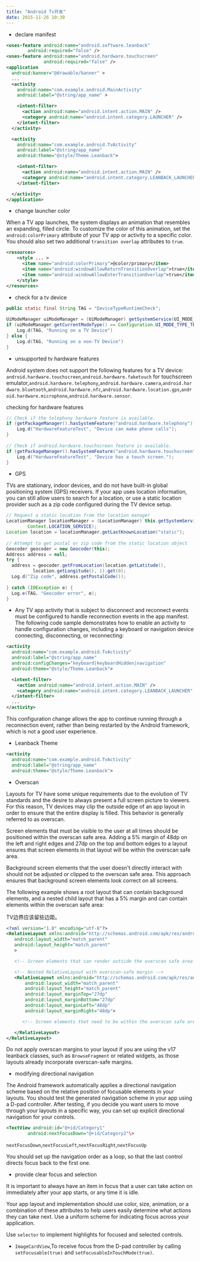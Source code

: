 ```yaml
---
title: "Android Tv开发"
date: 2015-11-26 10:39
---
```


+ declare manifest

```xml
<uses-feature android:name="android.software.leanback"
        android:required="false" />
<uses-feature android:name="android.hardware.touchscreen"
              android:required="false" />
<application
  android:banner="@drawable/banner" >
  ...
  <activity
    android:name="com.example.android.MainActivity"
    android:label="@string/app_name" >

    <intent-filter>
      <action android:name="android.intent.action.MAIN" />
      <category android:name="android.intent.category.LAUNCHER" />
    </intent-filter>
  </activity>

  <activity
    android:name="com.example.android.TvActivity"
    android:label="@string/app_name"
    android:theme="@style/Theme.Leanback">

    <intent-filter>
      <action android:name="android.intent.action.MAIN" />
      <category android:name="android.intent.category.LEANBACK_LAUNCHER" />
    </intent-filter>

  </activity>
</application>
```

+ change launcher color

When a TV app launches, the system displays an animation that resembles an expanding, filled circle. 
To customize the color of this animation, set the ``android:colorPrimary`` attribute of your TV app or activity to a specific color. 
You should also set two additional ``transition overlap`` attributes to ``true``.

```xml
<resources>
    <style ... >
      <item name="android:colorPrimary">@color/primary</item>
      <item name="android:windowAllowReturnTransitionOverlap">true</item>
      <item name="android:windowAllowEnterTransitionOverlap">true</item>
    </style>
</resources>
```

+ check for a tv device

```java
public static final String TAG = "DeviceTypeRuntimeCheck";
 
UiModeManager uiModeManager = (UiModeManager) getSystemService(UI_MODE_SERVICE);
if (uiModeManager.getCurrentModeType() == Configuration.UI_MODE_TYPE_TELEVISION) { 
    Log.d(TAG, "Running on a TV Device")
} else { 
    Log.d(TAG, "Running on a non-TV Device")
} 
```

+ unsupported tv hardware features

Android system does not support the following features for a TV device: ``android.hardware.touchscreen``,``android.hardware.faketouch`` for touchscreen emulator,``android.hardware.telephony``,``android.hardware.camera``,``android.hardware.bluetooth``,``android.hardware.nfc``,``android.hardware.location.gps``,``android.hardware.microphone``,``android.hardware.sensor``.

checking for hardware features

```java
// Check if the telephony hardware feature is available. 
if (getPackageManager().hasSystemFeature("android.hardware.telephony")) { 
    Log.d("HardwareFeatureTest", "Device can make phone calls");
} 
 
// Check if android.hardware.touchscreen feature is available. 
if (getPackageManager().hasSystemFeature("android.hardware.touchscreen")) {
    Log.d("HardwareFeatureTest", "Device has a touch screen.");
} 
```

+ GPS

TVs are stationary, indoor devices, and do not have built-in global positioning system (GPS) receivers. If your app uses location information, you can still allow users to search for a location, or use a static location provider such as a zip code configured during the TV device setup.

```java
// Request a static location from the location manager 
LocationManager locationManager = (LocationManager) this.getSystemService(
        Context.LOCATION_SERVICE);
Location location = locationManager.getLastKnownLocation("static");
 
// Attempt to get postal or zip code from the static location object 
Geocoder geocoder = new Geocoder(this);
Address address = null;
try { 
  address = geocoder.getFromLocation(location.getLatitude(),
          location.getLongitude(), 1).get(0); 
  Log.d("Zip code", address.getPostalCode());
 
} catch (IOException e) {
  Log.e(TAG, "Geocoder error", e);
}
```

+ Any TV app activity that is subject to disconnect and reconnect events must be configured to handle reconnection events in the app manifest. The following code sample demonstrates how to enable an activity to handle configuration changes, including a keyboard or navigation device connecting, disconnecting, or reconnecting:

```xml
<activity
  android:name="com.example.android.TvActivity"
  android:label="@string/app_name"
  android:configChanges="keyboard|keyboardHidden|navigation"
  android:theme="@style/Theme.Leanback">

  <intent-filter>
    <action android:name="android.intent.action.MAIN" />
    <category android:name="android.intent.category.LEANBACK_LAUNCHER" />
  </intent-filter>
  ...
</activity>
```

This configuration change allows the app to continue running through a reconnection event, rather than being restarted by the Android framework, which is not a good user experience.

+ Leanback Theme

```xml
<activity
  android:name="com.example.android.TvActivity"
  android:label="@string/app_name"
  android:theme="@style/Theme.Leanback">
```

+ Overscan

Layouts for TV have some unique requirements due to the evolution of TV standards and the desire to always present a full screen picture to viewers. For this reason, TV devices may clip the outside edge of an app layout in order to ensure that the entire display is filled. This behavior is generally referred to as overscan.

Screen elements that must be visible to the user at all times should be positioned within the overscan safe area. Adding a 5% margin of 48dp on the left and right edges and 27dp on the top and bottom edges to a layout ensures that screen elements in that layout will be within the overscan safe area.

Background screen elements that the user doesn't directly interact with should not be adjusted or clipped to the overscan safe area. This approach ensures that background screen elements look correct on all screens.

The following example shows a root layout that can contain background elements, and a nested child layout that has a 5% margin and can contain elements within the overscan safe area:

TV边界应该留些边距。

```xml
<?xml version="1.0" encoding="utf-8"?>
<RelativeLayout xmlns:android="http://schemas.android.com/apk/res/android"
   android:layout_width="match_parent"
   android:layout_height="match_parent"
   >

   <!-- Screen elements that can render outside the overscan safe area go here -->

   <!-- Nested RelativeLayout with overscan-safe margin -->
   <RelativeLayout xmlns:android="http://schemas.android.com/apk/res/android"
       android:layout_width="match_parent"
       android:layout_height="match_parent"
       android:layout_marginTop="27dp"
       android:layout_marginBottom="27dp"
       android:layout_marginLeft="48dp"
       android:layout_marginRight="48dp">

      <!-- Screen elements that need to be within the overscan safe area go here -->

   </RelativeLayout>
</RelativeLayout>
```

Do not apply overscan margins to your layout if you are using the v17 leanback classes, such as ``BrowseFragment`` or related widgets, as those layouts already incorporate overscan-safe margins.

+ modifying directional navigation

The Android framework automatically applies a directional navigation scheme based on the relative position of focusable elements in your layouts. You should test the generated navigation scheme in your app using a D-pad controller. After testing, if you decide you want users to move through your layouts in a specific way, you can set up explicit directional navigation for your controls.

```xml
<TextView android:id="@+id/Category1"
        android:nextFocusDown="@+id/Category2"\>
```

``nextFocusDown``,``nextFocusLeft``,``nextFocusRight``,``nextFocusUp``

You should set up the navigation order as a loop, so that the last control directs focus back to the first one.

+ provide clear focus and selection

It is important to always have an item in focus that a user can take action on immediately after your app starts, or any time it is idle.

Your app layout and implementation should use color, size, animation, or a combination of these attributes to help users easily determine what actions they can take next. Use a uniform scheme for indicating focus across your application.

Use ``selector`` to implement highlights for focused and selected controls.

+ ``ImageCardView``,To receive focus from the D-pad controller by calling ``setFocusable(true)`` and ``setFocusableInTouchMode(true)``.
